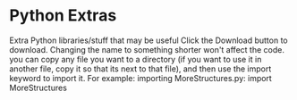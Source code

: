 # Python Extras
Extra Python libraries/stuff that may be useful
Click the Download button to download. Changing the name to something shorter won't affect the code.
you can copy any file you want to a directory (if you want to use it in another file, copy it so that its next to that file), and then use the import keyword to import it.
For example: importing MoreStructures.py: import MoreStructures
